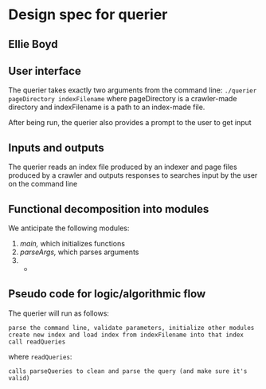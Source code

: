 # Design spec for querier
## Ellie Boyd

## User interface
The querier takes exactly two arguments from the command line:
`./querier pageDirectory indexFilename`
where pageDirectory is a crawler-made directory and indexFilename is a path to an index-made file.

After being run, the querier also provides a prompt to the user to get input

## Inputs and outputs
The querier reads an index file produced by an indexer and page files produced by a crawler and outputs responses to searches input by the user on the command line

## Functional decomposition into modules
We anticipate the following modules:

1. *main,* which initializes functions
2. *parseArgs,* which parses arguments
3. *

## Pseudo code for logic/algorithmic flow
The querier will run as follows:

`parse the command line, validate parameters, initialize other modules
create new index and load index from indexFilename into that index
call readQueries`

where `readQueries`:

`calls parseQueries to clean and parse the query (and make sure it's valid)
`

